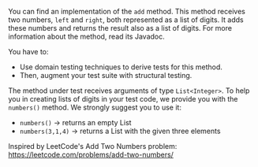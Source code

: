 <!--NO_HARDWRAPS-->

You can find an implementation of the `add` method.
This method receives two numbers, `left` and `right`, both represented as a list of digits.
It adds these numbers and returns the result also as a list of digits. 
For more information about the method, read its Javadoc.

You have to:

* Use domain testing techniques to derive tests for this method. 
* Then, augment your test suite with structural testing.

The method under test receives arguments of type `List<Integer>`. To help you in creating lists of digits in your test code, we provide you with the `numbers()` method. We strongly suggest you to use it:

* `numbers()` -> returns an empty List<Integer>
* `numbers(3,1,4)` -> returns a List<Integer> with the given three elements

Inspired by LeetCode's Add Two Numbers problem: https://leetcode.com/problems/add-two-numbers/

